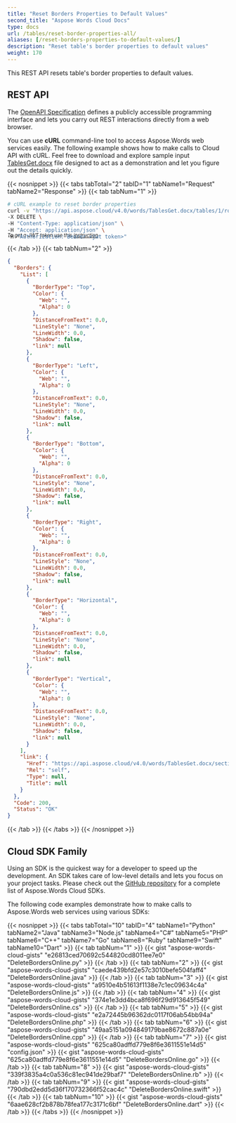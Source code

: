 ```yaml
---
title: "Reset Borders Properties to Default Values"
second_title: "Aspose Words Cloud Docs"
type: docs
url: /tables/reset-border-properties-all/
aliases: [/reset-borders-properties-to-default-values/]
description: "Reset table's border properties to default values"
weight: 170
---
```


This REST API resets table's border properties to default values.

## REST API

The [OpenAPI Specification](https://apireference.aspose.cloud/words/#/Borders/DeleteBorders) defines a publicly accessible programming interface and lets you carry out REST interactions directly from a web browser.

You can use **cURL** command-line tool to access Aspose.Words web services easily. The following example shows how to make calls to Cloud API with cURL. Feel free to download and explore sample input [TablesGet.docx](/words/tables/TablesGet.docx) file designed to act as a demonstration and let you figure out the details quickly.

{{< nosnippet >}}
{{< tabs tabTotal="2" tabID="1" tabName1="Request" tabName2="Response" >}}
{{< tab tabNum="1" >}}

```bash
# cURL example to reset border properties
curl -v "https://api.aspose.cloud/v4.0/words/TablesGet.docx/tables/1/rows/0/borders" \
-X DELETE \
-H "Content-Type: application/json" \
-H "Accept: application/json" \
-H "Authorization: Bearer <jwt token>"
```
<p style="margin-top:-32px;font-size:80%;font-style:italic">To get a JWT token use this <a href="/words/getting-started/quickstart/">instruction</a></p>

{{< /tab >}}
{{< tab tabNum="2" >}}

```json
{
  "Borders": {
    "List": [
      {
        "BorderType": "Top",
        "Color": {
          "Web": "",
          "Alpha": 0
        },
        "DistanceFromText": 0.0,
        "LineStyle": "None",
        "LineWidth": 0.0,
        "Shadow": false,
        "link": null
      },
      {
        "BorderType": "Left",
        "Color": {
          "Web": "",
          "Alpha": 0
        },
        "DistanceFromText": 0.0,
        "LineStyle": "None",
        "LineWidth": 0.0,
        "Shadow": false,
        "link": null
      },
      {
        "BorderType": "Bottom",
        "Color": {
          "Web": "",
          "Alpha": 0
        },
        "DistanceFromText": 0.0,
        "LineStyle": "None",
        "LineWidth": 0.0,
        "Shadow": false,
        "link": null
      },
      {
        "BorderType": "Right",
        "Color": {
          "Web": "",
          "Alpha": 0
        },
        "DistanceFromText": 0.0,
        "LineStyle": "None",
        "LineWidth": 0.0,
        "Shadow": false,
        "link": null
      },
      {
        "BorderType": "Horizontal",
        "Color": {
          "Web": "",
          "Alpha": 0
        },
        "DistanceFromText": 0.0,
        "LineStyle": "None",
        "LineWidth": 0.0,
        "Shadow": false,
        "link": null
      },
      {
        "BorderType": "Vertical",
        "Color": {
          "Web": "",
          "Alpha": 0
        },
        "DistanceFromText": 0.0,
        "LineStyle": "None",
        "LineWidth": 0.0,
        "Shadow": false,
        "link": null
      }
    ],
    "link": {
      "Href": "https://api.aspose.cloud/v4.0/words/TablesGet.docx/sections/0/tables/1/rows/0/borders",
      "Rel": "self",
      "Type": null,
      "Title": null
    }
  },
  "Code": 200,
  "Status": "OK"
}
```

{{< /tab >}}
{{< /tabs >}}
{{< /nosnippet >}}

## Cloud SDK Family

Using an SDK is the quickest way for a developer to speed up the development. An SDK takes care of low-level details and lets you focus on your project tasks. Please check out the [GitHub repository](https://github.com/aspose-words-cloud) for a complete list of Aspose.Words Cloud SDKs.

The following code examples demonstrate how to make calls to Aspose.Words web services using various SDKs:

{{< nosnippet >}}
{{< tabs tabTotal="10" tabID="4" tabName1="Python" tabName2="Java" tabName3="Node.js" tabName4="C#" tabName5="PHP" tabName6="C++" tabName7="Go" tabName8="Ruby" tabName9="Swift" tabName10="Dart" >}}
{{< tab tabNum="1" >}}
{{< gist "aspose-words-cloud-gists" "e26813ced70692c544820cd8011ee7e0" "DeleteBordersOnline.py" >}}
{{< /tab >}}
{{< tab tabNum="2" >}}
{{< gist "aspose-words-cloud-gists" "caede439bfd2e57c3010befe504faff4" "DeleteBordersOnline.java" >}}
{{< /tab >}}
{{< tab tabNum="3" >}}
{{< gist "aspose-words-cloud-gists" "a9510e4b51613f1138e7c1ec09634c4a" "DeleteBordersOnline.js" >}}
{{< /tab >}}
{{< tab tabNum="4" >}}
{{< gist "aspose-words-cloud-gists" "374e1e3dd4bca8f696f29d913645f549" "DeleteBordersOnline.cs" >}}
{{< /tab >}}
{{< tab tabNum="5" >}}
{{< gist "aspose-words-cloud-gists" "e2a72445b96362dc0117f06ab54bb94a" "DeleteBordersOnline.php" >}}
{{< /tab >}}
{{< tab tabNum="6" >}}
{{< gist "aspose-words-cloud-gists" "49aa5151a094849179bae8672c887a0e" "DeleteBordersOnline.cpp" >}}
{{< /tab >}}
{{< tab tabNum="7" >}}
{{< gist "aspose-words-cloud-gists" "625ca80adffd779e8f6e3611551e14d5" "config.json" >}}
{{< gist "aspose-words-cloud-gists" "625ca80adffd779e8f6e3611551e14d5" "DeleteBordersOnline.go" >}}
{{< /tab >}}
{{< tab tabNum="8" >}}
{{< gist "aspose-words-cloud-gists" "339f3835a4c0a536c81ec941de29baf7" "DeleteBordersOnline.rb" >}}
{{< /tab >}}
{{< tab tabNum="9" >}}
{{< gist "aspose-words-cloud-gists" "790dbd2edd5d36f170732366f52cac4c" "DeleteBordersOnline.swift" >}}
{{< /tab >}}
{{< tab tabNum="10" >}}
{{< gist "aspose-words-cloud-gists" "6aae628cf2b878b78fea177c3171c6bf" "DeleteBordersOnline.dart" >}}
{{< /tab >}}
{{< /tabs >}}
{{< /nosnippet >}}
